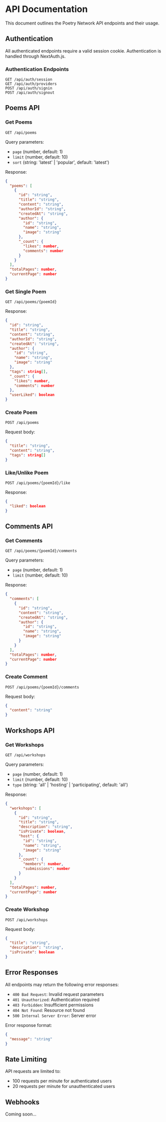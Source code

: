 # API Documentation

This document outlines the Poetry Network API endpoints and their usage.

## Authentication

All authenticated endpoints require a valid session cookie. Authentication is handled through NextAuth.js.

### Authentication Endpoints

```
GET /api/auth/session
GET /api/auth/providers
POST /api/auth/signin
POST /api/auth/signout
```

## Poems API

### Get Poems

```http
GET /api/poems
```

Query parameters:
- `page` (number, default: 1)
- `limit` (number, default: 10)
- `sort` (string: 'latest' | 'popular', default: 'latest')

Response:
```json
{
  "poems": [
    {
      "id": "string",
      "title": "string",
      "content": "string",
      "authorId": "string",
      "createdAt": "string",
      "author": {
        "id": "string",
        "name": "string",
        "image": "string"
      },
      "_count": {
        "likes": number,
        "comments": number
      }
    }
  ],
  "totalPages": number,
  "currentPage": number
}
```

### Get Single Poem

```http
GET /api/poems/{poemId}
```

Response:
```json
{
  "id": "string",
  "title": "string",
  "content": "string",
  "authorId": "string",
  "createdAt": "string",
  "author": {
    "id": "string",
    "name": "string",
    "image": "string"
  },
  "tags": string[],
  "_count": {
    "likes": number,
    "comments": number
  },
  "userLiked": boolean
}
```

### Create Poem

```http
POST /api/poems
```

Request body:
```json
{
  "title": "string",
  "content": "string",
  "tags": string[]
}
```

### Like/Unlike Poem

```http
POST /api/poems/{poemId}/like
```

Response:
```json
{
  "liked": boolean
}
```

## Comments API

### Get Comments

```http
GET /api/poems/{poemId}/comments
```

Query parameters:
- `page` (number, default: 1)
- `limit` (number, default: 10)

Response:
```json
{
  "comments": [
    {
      "id": "string",
      "content": "string",
      "createdAt": "string",
      "author": {
        "id": "string",
        "name": "string",
        "image": "string"
      }
    }
  ],
  "totalPages": number,
  "currentPage": number
}
```

### Create Comment

```http
POST /api/poems/{poemId}/comments
```

Request body:
```json
{
  "content": "string"
}
```

## Workshops API

### Get Workshops

```http
GET /api/workshops
```

Query parameters:
- `page` (number, default: 1)
- `limit` (number, default: 10)
- `type` (string: 'all' | 'hosting' | 'participating', default: 'all')

Response:
```json
{
  "workshops": [
    {
      "id": "string",
      "title": "string",
      "description": "string",
      "isPrivate": boolean,
      "host": {
        "id": "string",
        "name": "string",
        "image": "string"
      },
      "_count": {
        "members": number,
        "submissions": number
      }
    }
  ],
  "totalPages": number,
  "currentPage": number
}
```

### Create Workshop

```http
POST /api/workshops
```

Request body:
```json
{
  "title": "string",
  "description": "string",
  "isPrivate": boolean
}
```

## Error Responses

All endpoints may return the following error responses:

- `400 Bad Request`: Invalid request parameters
- `401 Unauthorized`: Authentication required
- `403 Forbidden`: Insufficient permissions
- `404 Not Found`: Resource not found
- `500 Internal Server Error`: Server error

Error response format:
```json
{
  "message": "string"
}
```

## Rate Limiting

API requests are limited to:
- 100 requests per minute for authenticated users
- 20 requests per minute for unauthenticated users

## Webhooks

Coming soon... 